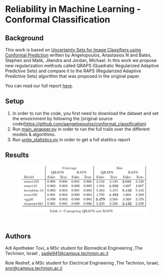 # Reliability in Machine Learning - Conformal Classification

## Background
This work is based on [Uncertainty Sets for Image Classifiers using Conformal Prediction](https://arxiv.org/abs/2009.14193) written by Angelopoulos, Anastasios N and Bates, Stephen and Malik, Jitendra and Jordan, Michael.
In this work we propose new regularization methods called QRAPS (Quadratic Regularized Adaptive Predictive Sets) and compare it to the RAPS (Regularized Adaptive Predictive Sets) algorithm that was proposed in the original paper. 

You can read our full report [here](https://github.com/adiap94/conformal_classification/blob/main/report.pdf). 

## Setup
1. In order to run the code, you first need to download the dataset and set the envoirnment by following the [original source code(https://github.com/aangelopoulos/conformal_classification) 
2. Run [main_wrapper.py](https://github.com/adiap94/conformal_classification/blob/main/main_wrapper.py) in order to run the full trails over the different models & algorithms.
3. Run [unite_statistics.py](https://github.com/adiap94/conformal_classification/blob/main/unite_statistics.py) in order to get a full statitics report


## Results

<figure>
<img src="https://github.com/adiap94/conformal_classification/blob/main/results_table.jpg" alt="Set-valued classifier." style="display: block; width=1000%">
</figure>

<br>

## Authors
Adi Apotheker Tovi, a MSc student for Biomedical Engineering ,The Technion, Israel , sadie941@campus.technion.ac.il 

Roie Reshef, a MSc student for Electrical Engineering ,The Technion, Israel, sror@campus.technion.ac.il
